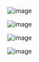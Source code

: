![image](https://github.com/user-attachments/assets/92a74052-557a-4f30-8509-1b6425ac9527)

![image](https://github.com/GuilhermeFeitoza/Pizzaria/assets/40674855/4bbdb90e-3cb9-48ad-8302-891b5ae85090)



![image](https://github.com/GuilhermeFeitoza/Pizzaria/assets/40674855/fecd4d1e-324e-4613-901f-0f9be04bd753)

![image](https://github.com/GuilhermeFeitoza/Pizzaria/assets/40674855/e202aea8-aaed-402f-a497-908f3402a4c6)
